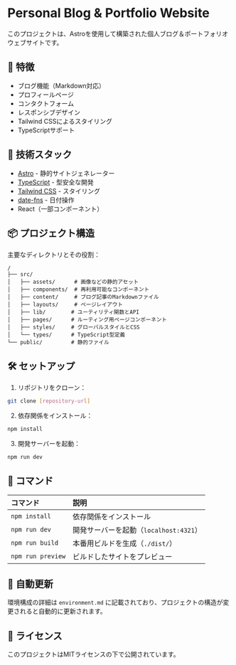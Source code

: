 # Personal Blog & Portfolio Website

このプロジェクトは、Astroを使用して構築された個人ブログ＆ポートフォリオウェブサイトです。

## 🌟 特徴

- ブログ機能（Markdown対応）
- プロフィールページ
- コンタクトフォーム
- レスポンシブデザイン
- Tailwind CSSによるスタイリング
- TypeScriptサポート

## 🚀 技術スタック

- [Astro](https://astro.build/) - 静的サイトジェネレーター
- [TypeScript](https://www.typescriptlang.org/) - 型安全な開発
- [Tailwind CSS](https://tailwindcss.com/) - スタイリング
- [date-fns](https://date-fns.org/) - 日付操作
- React（一部コンポーネント）

## 📦 プロジェクト構造

主要なディレクトリとその役割：

```text
/
├── src/
│   ├── assets/      # 画像などの静的アセット
│   ├── components/  # 再利用可能なコンポーネント
│   ├── content/     # ブログ記事のMarkdownファイル
│   ├── layouts/     # ページレイアウト
│   ├── lib/        # ユーティリティ関数とAPI
│   ├── pages/      # ルーティング用ページコンポーネント
│   ├── styles/     # グローバルスタイルとCSS
│   └── types/      # TypeScript型定義
└── public/         # 静的ファイル
```

## 🛠️ セットアップ

1. リポジトリをクローン：
```bash
git clone [repository-url]
```

2. 依存関係をインストール：
```bash
npm install
```

3. 開発サーバーを起動：
```bash
npm run dev
```

## 📝 コマンド

| コマンド                   | 説明                                           |
| :------------------------ | :----------------------------------------------- |
| `npm install`             | 依存関係をインストール                            |
| `npm run dev`             | 開発サーバーを起動（`localhost:4321`）           |
| `npm run build`           | 本番用ビルドを生成（`./dist/`）                  |
| `npm run preview`         | ビルドしたサイトをプレビュー                      |

## 🔄 自動更新

環境構成の詳細は `environment.md` に記載されており、プロジェクトの構造が変更されると自動的に更新されます。

## 📄 ライセンス

このプロジェクトはMITライセンスの下で公開されています。

